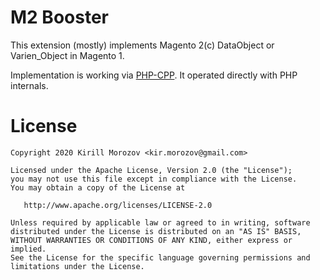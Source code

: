 M2 Booster
==========
This extension (mostly) implements Magento 2(c) DataObject or Varien_Object in Magento 1.

Implementation is working via [PHP-CPP](http://www.php-cpp.com/). It operated directly with PHP internals. 



License
=======
    Copyright 2020 Kirill Morozov <kir.morozov@gmail.com>

    Licensed under the Apache License, Version 2.0 (the "License");
    you may not use this file except in compliance with the License.
    You may obtain a copy of the License at

       http://www.apache.org/licenses/LICENSE-2.0

    Unless required by applicable law or agreed to in writing, software
    distributed under the License is distributed on an "AS IS" BASIS,
    WITHOUT WARRANTIES OR CONDITIONS OF ANY KIND, either express or implied.
    See the License for the specific language governing permissions and
    limitations under the License.
